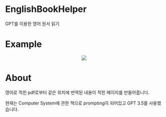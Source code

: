 # EnglishBookHelper
GPT를 이용한 영어 원서 읽기

# Example
<p align="center">
  <img src="https://github.com/flylet222/EnglishBookHelper/assets/127539155/3f7cff09-121e-4788-99a7-b91d8957f4af">
</p>

# About
영어로 적힌 pdf로부터 같은 위치에 번역된 내용이 적힌 페이지를 만들어줍니다.

현재는 Computer System에 관한 책으로 prompting이 되어있고 GPT 3.5를 사용했습니다.
